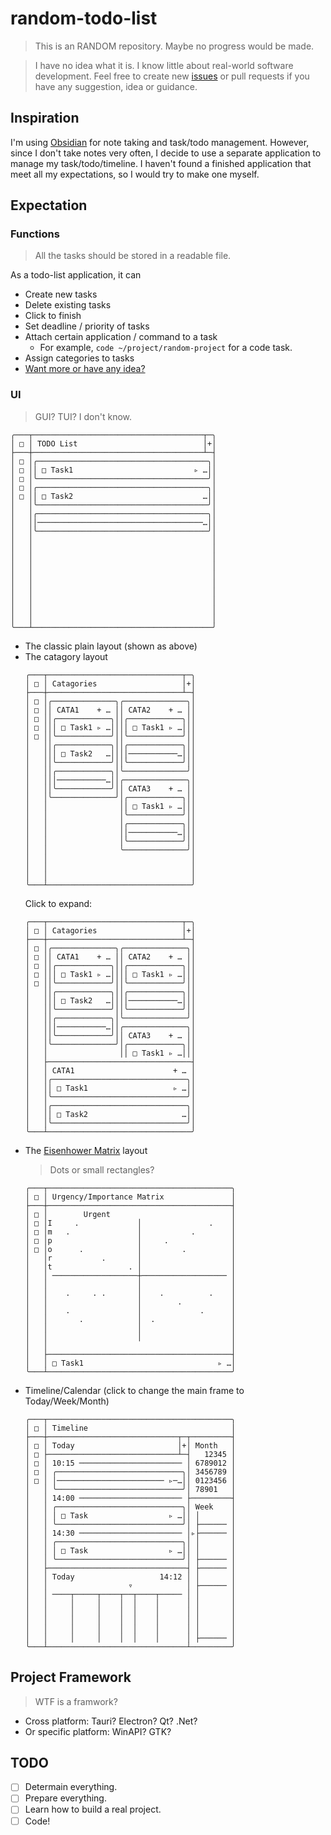 # random-todo-list

> This is an RANDOM repository. Maybe no progress would be made.

> I have no idea what it is. I know little about real-world software development. Feel free to create new [issues](https://github.com/Fr4nk1in-USTC/random-todo-list/issues/new) or pull requests if you have any suggestion, idea or guidance.

## Inspiration

I'm using [Obsidian](https://obsidian.md/) for note taking and task/todo management. However, since I don't take notes very often, I decide to use a separate application to manage my task/todo/timeline. I haven't found a finished application that meet all my expectations, so I would try to make one myself.

## Expectation

### Functions

> All the tasks should be stored in a readable file.

As a todo-list application, it can

- Create new tasks
- Delete existing tasks
- Click to finish
- Set deadline / priority of tasks
- Attach certain application / command to a task
  - For example, `code ~/project/random-project` for a code task.
- Assign categories to tasks
- [Want more or have any idea?](https://github.com/Fr4nk1in-USTC/random-todo-list/issues/new)

### UI

> GUI? TUI? I don't know.

```plaintext
╭───┬──────────────────────────────────────┬─╮
│ □ │ TODO List                            │+│
├───┼──────────────────────────────────────┴─┤
│ □ │╭──────────────────────────────────────╮│
│ □ ││ □ Task1                           ▹ …││
│ □ │╰──────────────────────────────────────╯│
│ □ │╭──────────────────────────────────────╮│
│ □ ││ □ Task2                             …││
│   │╰──────────────────────────────────────╯│
│   │╭──────────────────────────────────────╮│
│   ││─────────────────────────────────────…││
│   │╰──────────────────────────────────────╯│
│   │                                        │
│   │                                        │
│   │                                        │
│   │                                        │
│   │                                        │
│   │                                        │
│   │                                        │
│   │                                        │
│   │                                        │
│   │                                        │
╰───┴────────────────────────────────────────╯
```

- The classic plain layout (shown as above)
- The catagory layout
  ```plaintext
  ╭───┬──────────────────────────────┬─╮
  │ □ │ Catagories                   │+│
  ├───┼──────────────────────────────┴─┤
  │ □ │╭──────────────╮╭──────────────╮│
  │ □ ││ CATA1    + … ││ CATA2    + … ││
  │ □ ││╭────────────╮││╭────────────╮││
  │ □ │││ □ Task1 ▹ …││││ □ Task1 ▹ …│││
  │ □ ││╰────────────╯││╰────────────╯││
  │   ││╭────────────╮││╭────────────╮││
  │   │││ □ Task2   …││││───────────…│││
  │   ││╰────────────╯││╰────────────╯││
  │   ││╭────────────╮│╰──────────────╯│
  │   │││───────────…││╭──────────────╮│
  │   ││╰────────────╯││ CATA3    + … ││
  │   │╰──────────────╯│╭────────────╮││
  │   │                ││ □ Task1 ▹ …│││
  │   │                │╰────────────╯││
  │   │                │╭────────────╮││
  │   │                ││───────────…│││
  │   │                │╰────────────╯││
  │   │                ╰──────────────╯│
  │   │                                │
  │   │                                │
  │   │                                │
  ╰───┴────────────────────────────────╯
  ```
  Click to expand:
  ```plaintext
  ╭───┬──────────────────────────────┬─╮
  │ □ │ Catagories                   │+│
  ├───┼──────────────────────────────┴─┤
  │ □ │╭──────────────╮╭──────────────╮│
  │ □ ││ CATA1    + … ││ CATA2    + … ││
  │ □ ││╭────────────╮││╭────────────╮││
  │ □ │││ □ Task1 ▹ …││││ □ Task1 ▹ …│││
  │ □ ││╰────────────╯││╰────────────╯││
  │   ││╭────────────╮││╭────────────╮││
  │   │││ □ Task2   …││││───────────…│││
  │   ││╰────────────╯││╰────────────╯││
  │   ││╭────────────╮│╰──────────────╯│
  │   │││───────────…││╭──────────────╮│
  │   ││╰────────────╯││ CATA3    + … ││
  │   │╰──────────────╯│╭────────────╮││
  │   │                ││ □ Task1 ▹ …│││
  │   ├────────────────────────────────┤
  │   │ CATA1                      + … │
  │   │╭──────────────────────────────╮│
  │   ││ □ Task1                   ▹ …││
  │   │╰──────────────────────────────╯│
  │   │╭──────────────────────────────╮│
  │   ││ □ Task2                     …││
  │   │╰──────────────────────────────╯│
  ╰───┴────────────────────────────────╯
  ```
- The [Eisenhower Matrix](https://en.wikipedia.org/wiki/Time_management#The_Eisenhower_Method) layout
  > Dots or small rectangles?
  ```
  ╭───┬─────────────────────────────────────────╮
  │ □ │ Urgency/Importance Matrix               │
  ├───┼─────────────────────────────────────────┤
  │ □ │        Urgent                           │
  │ □ │I     .             │               .    │
  │ □ │m   .               │           .        │
  │ □ │p                   │     .              │
  │ □ │o      .            │         .          │
  │   │r           .       │                    │
  │   │t                 . │                    │
  │   │ ───────────────────┼─────────────────── │
  │   │                    │                    │
  │   │    .     . .       │    .          .    │
  │   │                    │        .           │
  │   │    .               │             .      │
  │   │       .            │  .                 │
  │   │                    │                    │
  │   │                    │                    │
  │   │                                         │
  │   ├─────────────────────────────────────────┤
  │   │ □ Task1                              ▹ …│
  ╰───┴─────────────────────────────────────────╯
  ```
- Timeline/Calendar (click to change the main frame to Today/Week/Month)
  ```
  ╭───┬─────────────────────────────────────────╮
  │ □ │ Timeline                                │
  ├───┼─────────────────────────────┬─┬─────────┤
  │ □ │ Today                       │+│ Month   │
  │ □ ├─────────────────────────────┴─┤   12345 │
  │ □ │ 10:15 ─────────────────────── │ 6789012 │
  │ □ │ ╭────────────────────────────╮│ 3456789 │
  │ □ │ │──────────────────────── ▹─…││ 0123456 │
  │   │ ╰────────────────────────────╯│ 78901   │
  │   │ 14:00 ─────────────────────── ├─────────┤
  │   │ ╭────────────────────────────╮│ Week    │
  │   │ │ □ Task                  ▹ …││ │       │
  │   │ ╰────────────────────────────╯│ ├────── │
  │   │ 14:30 ─────────────────────── │▹├────── │
  │   │ ╭────────────────────────────╮│ │       │
  │   │ │ □ Task                  ▹ …││ │       │
  │   │ ╰────────────────────────────╯│ ├────── │
  │   ├───────────────────────────────┤ ├────── │
  │   │ Today                   14:12 │ │       │
  │   │                  ▿            │ ├────── │
  │   │ ────┬─────┬────┬──┬────┬───── │ │       │
  │   │     │     │    │  │    │      │ │       │
  │   │     │     │    │  │    │      │ │       │
  │   │     │     │    │  │    │      │ │       │
  │   │     │     │    │  │    │      │ │       │
  │   │     │     │    │  │    │      │ ├────── │
  ╰───┴───────────────────────────────┴─────────╯
  ```

## Project Framework

> WTF is a framwork?

- Cross platform: Tauri? Electron? Qt? .Net?
- Or specific platform: WinAPI? GTK?

## TODO

- [ ] Determain everything.
- [ ] Prepare everything.
- [ ] Learn how to build a real project.
- [ ] Code!
